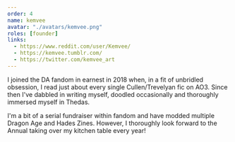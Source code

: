 ```yaml
---
order: 4
name: kemvee
avatar: "./avatars/kemvee.png"
roles: [founder]
links:
  - https://www.reddit.com/user/Kemvee/
  - https://kemvee.tumblr.com/
  - https://twitter.com/kemvee_art
---
```


I joined the DA fandom in earnest in 2018 when, in a fit of unbridled obsession,
I read just about every single Cullen/Trevelyan fic on AO3. Since then I've
dabbled in writing myself, doodled occasionally and thoroughly immersed myself
in Thedas.

I'm a bit of a serial fundraiser within fandom and have modded multiple Dragon
Age and Hades Zines. However, I thoroughly look forward to the Annual taking
over my kitchen table every year!
